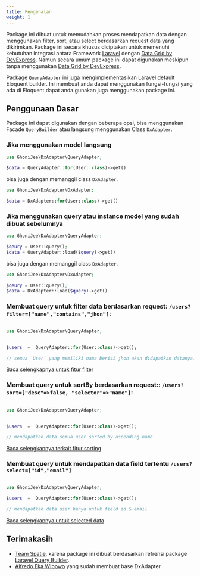 ```yaml
---
title: Pengenalan
weight: 1
---
```



Package ini dibuat untuk memudahkan proses mendapatkan data dengan menggunakan filter, sort, atau select berdasarkan request data yang dikirimkan. Package ini secara khusus diciptakan untuk memenuhi kebutuhan integrasi antara Framework [Laravel](https://laravel.com) dengan [Data Grid by DevExpress](https://js.devexpress.com/Overview/DataGrid/). Namun secara umum package ini dapat digunakan meskipun tanpa menggunakan [Data Grid by DevExpress](https://js.devexpress.com/Overview/DataGrid/). 

Package `QueryAdapter` ini juga mengimplementasikan Laravel default Eloquent builder. Ini membuat anda dapat menggunakan fungsi-fungsi yang ada di Eloquent dapat anda gunakan juga menggunakan package ini.
  

## Penggunaan Dasar

Package ini dapat digunakan dengan beberapa opsi, bisa menggunakan Facade `QueryBuilder` atau langsung menggunakan Class `DxAdapter`. 

### Jika menggunakan model langsung

```php
use GhoniJee\DxAdapter\QueryAdapter;

$data = QueryAdapter::for(User::class)->get()
```
bisa juga dengan memanggil class `DxAdapter`.
```php
use GhoniJee\DxAdapter\DxAdapter;

$data = DxAdapter::for(User::class)->get()
```

### Jika menggunakan query atau instance model yang sudah dibuat sebelumnya
```php
use GhoniJee\DxAdapter\QueryAdapter;

$qeury = User::query();
$data = QueryAdapter::load($query)->get()
```
bisa juga dengan memanggil class `DxAdapter`.
```php
use GhoniJee\DxAdapter\DxAdapter;

$qeury = User::query();
$data = DxAdapter::load($query)->get()
```

### Membuat query untuk filter data berdasarkan request: `/users?filter=["name","contains","jhon"]`:

  

```php

use GhoniJee\DxAdapter\QueryAdapter;

  
$users  =  QueryAdapter::for(User::class)->get();

// semua `User` yang memiliki nama berisi jhon akan didapatkan datanya.

```

[Baca selengkapnya untuk fitur filter]()
  

### Membuat query untuk sortBy berdasarkan request:: `/users?sort=["desc"=>false, "selector"=>"name"]`:

```php

use GhoniJee\DxAdapter\QueryAdapter;

  
$users  =  QueryAdapter::for(User::class)->get();

// mendapatkan data semua user sorted by ascending name

```

  

[Baca selengkapnya terkait fitur sorting](https://docs.spatie.be/laravel-query-builder/v2/features/sorting/)
 

### Membuat query untuk mendapatkan data field tertentu `/users?select=["id","email"]`

  

```php

use GhoniJee\DxAdapter\QueryAdapter;
  
$users  =  QueryAdapter::for(User::class)->get();

// mendapatkan data user hanya untuk field id & email

```

  

[Baca selengkapnya untuk selected data]()

  

## Terimakasih
 - [Team Spatie](https://spatie.be/), karena package ini dibuat berdasarkan refrensi package [Laravel Query Builder](https://spatie.be/docs/laravel-query-builder/v3/introduction). 
 - [Alfredo Eka WIbowo](https://github.com/edo-floo) yang sudah membuat base DxAdapter.